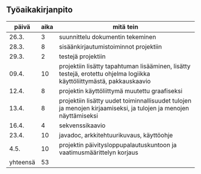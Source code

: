 ## Työaikakirjanpito
päivä | aika | mitä tein
----- | ---- | --------- 
26.3. | 3 | suunnittelu dokumentin tekeminen
28.3. | 8 | sisäänkirjautumistoiminnot projektiin
29.3. | 2 | testejä projektiin
09.4. | 10| projektiin lisätty tapahtuman lisääminen, lisätty testejä, erotettu ohjelma logiikka käyttöliittymästä, pakkauskaavio
12.4. | 8 | projektin käyttöliittymä muutettu graafiseksi
13.4. | 8 | projektiin lisätty uudet toiminnallisuudet tulojen ja menojen kirjaamiseksi, ja tulojen ja menojen näyttämiseksi
16.4. | 4 | sekvenssikaavio
23.4. | 10| javadoc, arkkitehtuurikuvaus, käyttöohje
4.5.  | 10| projektin päivitysloppupalautuskuntoon ja vaatimusmäärittelyn korjaus
yhteensä| 53|
